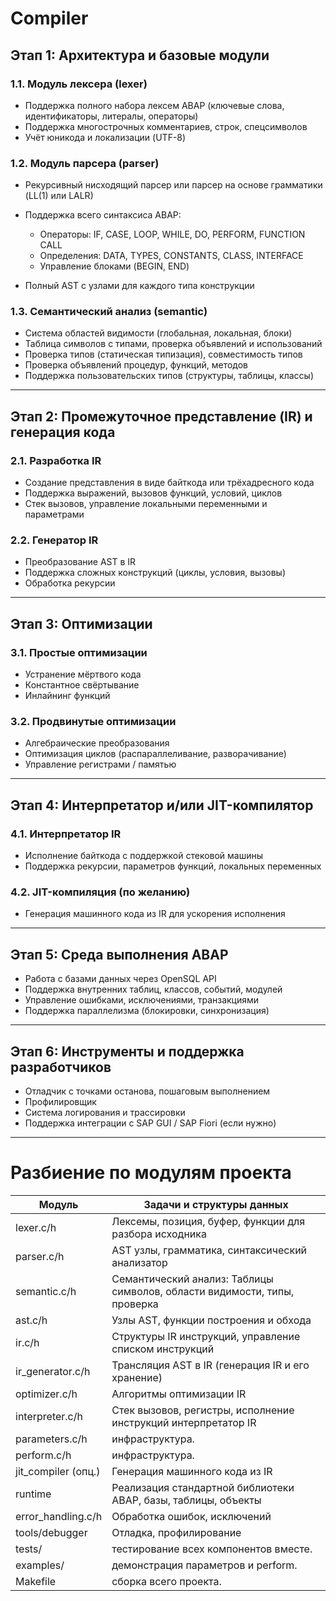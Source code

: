 # Compiler

## Этап 1: Архитектура и базовые модули

### 1.1. Модуль лексера (lexer)

* Поддержка полного набора лексем ABAP (ключевые слова, идентификаторы, литералы, операторы)
* Поддержка многострочных комментариев, строк, спецсимволов
* Учёт юникода и локализации (UTF-8)

### 1.2. Модуль парсера (parser)

* Рекурсивный нисходящий парсер или парсер на основе грамматики (LL(1) или LALR)
* Поддержка всего синтаксиса ABAP:

  * Операторы: IF, CASE, LOOP, WHILE, DO, PERFORM, FUNCTION CALL
  * Определения: DATA, TYPES, CONSTANTS, CLASS, INTERFACE
  * Управление блоками (BEGIN, END)
* Полный AST с узлами для каждого типа конструкции

### 1.3. Семантический анализ (semantic)

* Система областей видимости (глобальная, локальная, блоки)
* Таблица символов с типами, проверка объявлений и использований
* Проверка типов (статическая типизация), совместимость типов
* Проверка объявлений процедур, функций, методов
* Поддержка пользовательских типов (структуры, таблицы, классы)

---

## Этап 2: Промежуточное представление (IR) и генерация кода

### 2.1. Разработка IR

* Создание представления в виде байткода или трёхадресного кода
* Поддержка выражений, вызовов функций, условий, циклов
* Стек вызовов, управление локальными переменными и параметрами

### 2.2. Генератор IR

* Преобразование AST в IR
* Поддержка сложных конструкций (циклы, условия, вызовы)
* Обработка рекурсии

---

## Этап 3: Оптимизации

### 3.1. Простые оптимизации

* Устранение мёртвого кода
* Константное свёртывание
* Инлайнинг функций

### 3.2. Продвинутые оптимизации

* Алгебраические преобразования
* Оптимизация циклов (распараллеливание, разворачивание)
* Управление регистрами / памятью

---

## Этап 4: Интерпретатор и/или JIT-компилятор

### 4.1. Интерпретатор IR

* Исполнение байткода с поддержкой стековой машины
* Поддержка рекурсии, параметров функций, локальных переменных

### 4.2. JIT-компиляция (по желанию)

* Генерация машинного кода из IR для ускорения исполнения

---

## Этап 5: Среда выполнения ABAP

* Работа с базами данных через OpenSQL API
* Поддержка внутренних таблиц, классов, событий, модулей
* Управление ошибками, исключениями, транзакциями
* Поддержка параллелизма (блокировки, синхронизация)

---

## Этап 6: Инструменты и поддержка разработчиков

* Отладчик с точками останова, пошаговым выполнением
* Профилировщик
* Система логирования и трассировки
* Поддержка интеграции с SAP GUI / SAP Fiori (если нужно)

---

# Разбиение по модулям проекта

| Модуль               | Задачи и структуры данных                                                   |
| -------------------- | --------------------------------------------------------------------------- |
| lexer.c/h            | Лексемы, позиция, буфер, функции для разбора исходника                      |
| parser.c/h           | AST узлы, грамматика, синтаксический анализатор                             |
| semantic.c/h         | Семантический анализ: Таблицы символов, области видимости, типы, проверка   |
| ast.c/h              | Узлы AST, функции построения и обхода                                       |
| ir.c/h               | Структуры IR инструкций, управление списком инструкций                      |
| ir_generator.c/h     | Трансляция AST в IR (генерация IR и его хранение)                           |
| optimizer.c/h        | Алгоритмы оптимизации IR                                                    |
| interpreter.c/h      | Стек вызовов, регистры, исполнение инструкций интерпретатор IR              |
| parameters.c/h       | инфраструктура.                                                             |
| perform.c/h          | инфраструктура.                                                             |
| jit\_compiler (опц.) | Генерация машинного кода из IR                                              |
| runtime              | Реализация стандартной библиотеки ABAP, базы, таблицы, объекты              |
| error_handling.c/h   | Обработка ошибок, исключений                                                |
| tools/debugger       | Отладка, профилирование                                                     |
| tests/               | тестирование всех компонентов вместе.                                       |
| examples/            | демонстрация параметров и perform.                                          |
| Makefile             | сборка всего проекта.                                                       |
